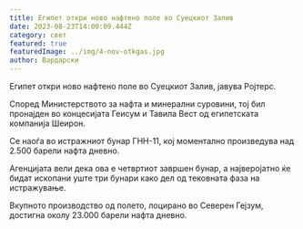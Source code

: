 ```yaml
---
title: Египет откри ново нафтено поле во Суецкиот Залив
date: 2023-08-23T14:00:09.444Z
category: свет
featured: true
featuredImage: ../img/4-nov-otkgas.jpg
author: Вардарски
---
```

Египет откри ново нафтено поле во Суецкиот Залив, јавува Ројтерс.

Според Министерството за нафта и минерални суровини, тој бил пронајден во концесијата Геисум и Тавила Вест од египетската компанија Шеирон.

Се наоѓа во истражниот бунар ГНН-11, кој моментално произведува над 2.500 барели нафта дневно.

Агенцијата вели дека ова е четвртиот завршен бунар, а најверојатно ќе бидат ископани уште три бунари како дел од тековната фаза на истражување.

Вкупното производство од полето, лоцирано во Северен Гејзум, достигна околу 23.000 барели нафта дневно.